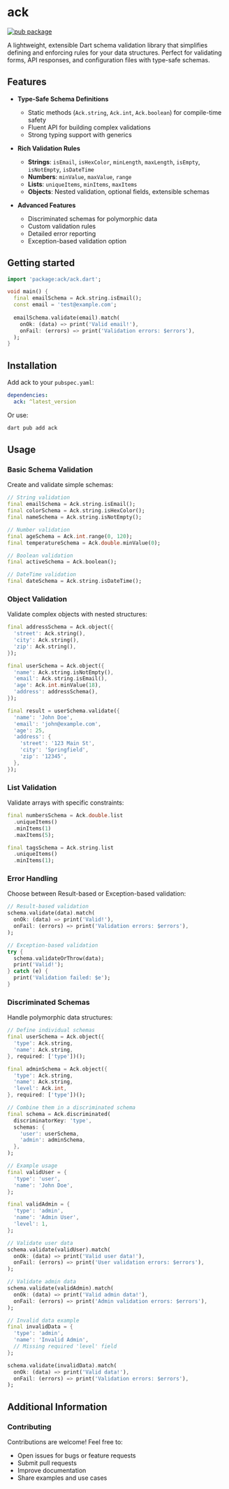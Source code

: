 # ack

[![pub package](https://img.shields.io/pub/v/ack.svg)](https://pub.dev/packages/ack)
<!-- Add build and coverage badges when available -->

A lightweight, extensible Dart schema validation library that simplifies defining and enforcing rules for your data structures. Perfect for validating forms, API responses, and configuration files with type-safe schemas.

## Features

- **Type-Safe Schema Definitions**
  - Static methods (`Ack.string`, `Ack.int`, `Ack.boolean`) for compile-time safety
  - Fluent API for building complex validations
  - Strong typing support with generics

- **Rich Validation Rules**
  - **Strings**: `isEmail`, `isHexColor`, `minLength`, `maxLength`, `isEmpty`, `isNotEmpty`, `isDateTime`
  - **Numbers**: `minValue`, `maxValue`, `range`
  - **Lists**: `uniqueItems`, `minItems`, `maxItems`
  - **Objects**: Nested validation, optional fields, extensible schemas

- **Advanced Features**
  - Discriminated schemas for polymorphic data
  - Custom validation rules
  - Detailed error reporting
  - Exception-based validation option

## Getting started

```dart
import 'package:ack/ack.dart';

void main() {
  final emailSchema = Ack.string.isEmail();
  const email = 'test@example.com';
  
  emailSchema.validate(email).match(
    onOk: (data) => print('Valid email!'),
    onFail: (errors) => print('Validation errors: $errors'),
  );
}
```

## Installation

Add ack to your `pubspec.yaml`:

```yaml
dependencies:
  ack: ^latest_version
```

Or use:
```bash
dart pub add ack
```

## Usage

### Basic Schema Validation

Create and validate simple schemas:

```dart
// String validation
final emailSchema = Ack.string.isEmail();
final colorSchema = Ack.string.isHexColor();
final nameSchema = Ack.string.isNotEmpty();

// Number validation
final ageSchema = Ack.int.range(0, 120);
final temperatureSchema = Ack.double.minValue(0);

// Boolean validation
final activeSchema = Ack.boolean();

// DateTime validation
final dateSchema = Ack.string.isDateTime();
```

### Object Validation

Validate complex objects with nested structures:

```dart
final addressSchema = Ack.object({
  'street': Ack.string(),
  'city': Ack.string(),
  'zip': Ack.string(),
});

final userSchema = Ack.object({
  'name': Ack.string.isNotEmpty(),
  'email': Ack.string.isEmail(),
  'age': Ack.int.minValue(18),
  'address': addressSchema(),
});

final result = userSchema.validate({
  'name': 'John Doe',
  'email': 'john@example.com',
  'age': 25,
  'address': {
    'street': '123 Main St',
    'city': 'Springfield',
    'zip': '12345',
  },
});
```

### List Validation

Validate arrays with specific constraints:

```dart
final numbersSchema = Ack.double.list
  .uniqueItems()
  .minItems(1)
  .maxItems(5);

final tagsSchema = Ack.string.list
  .uniqueItems()
  .minItems(1);
```

### Error Handling

Choose between Result-based or Exception-based validation:

```dart
// Result-based validation
schema.validate(data).match(
  onOk: (data) => print('Valid!'),
  onFail: (errors) => print('Validation errors: $errors'),
);

// Exception-based validation
try {
  schema.validateOrThrow(data);
  print('Valid!');
} catch (e) {
  print('Validation failed: $e');
}
```

### Discriminated Schemas

Handle polymorphic data structures:

```dart
// Define individual schemas
final userSchema = Ack.object({
  'type': Ack.string,
  'name': Ack.string,
}, required: ['type'])();

final adminSchema = Ack.object({
  'type': Ack.string,
  'name': Ack.string,
  'level': Ack.int,
}, required: ['type'])();

// Combine them in a discriminated schema
final schema = Ack.discriminated(
  discriminatorKey: 'type',
  schemas: {
    'user': userSchema,
    'admin': adminSchema,
  },
);

// Example usage
final validUser = {
  'type': 'user',
  'name': 'John Doe',
};

final validAdmin = {
  'type': 'admin',
  'name': 'Admin User',
  'level': 1,
};

// Validate user data
schema.validate(validUser).match(
  onOk: (data) => print('Valid user data!'),
  onFail: (errors) => print('User validation errors: $errors'),
);

// Validate admin data
schema.validate(validAdmin).match(
  onOk: (data) => print('Valid admin data!'),
  onFail: (errors) => print('Admin validation errors: $errors'),
);

// Invalid data example
final invalidData = {
  'type': 'admin',
  'name': 'Invalid Admin',
  // Missing required 'level' field
};

schema.validate(invalidData).match(
  onOk: (data) => print('Valid data!'),
  onFail: (errors) => print('Validation errors: $errors'),
);
```

## Additional Information

### Contributing

Contributions are welcome! Feel free to:
- Open issues for bugs or feature requests
- Submit pull requests
- Improve documentation
- Share examples and use cases
